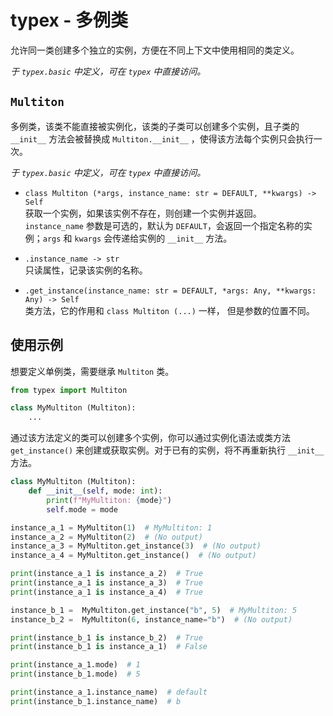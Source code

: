 # typex - 多例类

允许同一类创建多个独立的实例，方便在不同上下文中使用相同的类定义。

_于 `typex.basic` 中定义，可在 `typex` 中直接访问。_


## `Multiton`

多例类，该类不能直接被实例化，该类的子类可以创建多个实例，且子类的 `__init__` 方法会被替换成 `Multiton.__init__` ，使得该方法每个实例只会执行一次。

_于 `typex.basic` 中定义，可在 `typex` 中直接访问。_

- `class Multiton (*args, instance_name: str = DEFAULT, **kwargs) -> Self`\
  获取一个实例，如果该实例不存在，则创建一个实例并返回。\
  `instance_name` 参数是可选的，默认为 `DEFAULT`，会返回一个指定名称的实例；`args` 和 `kwargs` 会传递给实例的 `__init__` 方法。

- `.instance_name -> str`\
  只读属性，记录该实例的名称。

- `.get_instance(instance_name: str = DEFAULT, *args: Any, **kwargs: Any) -> Self`\
  类方法，它的作用和 `class Multiton (...)` 一样， 但是参数的位置不同。


## 使用示例

想要定义单例类，需要继承 `Multiton` 类。

```Python
from typex import Multiton

class MyMultiton (Multiton):
    ...
```

通过该方法定义的类可以创建多个实例，你可以通过实例化语法或类方法 `get_instance()` 来创建或获取实例。对于已有的实例，将不再重新执行 `__init__` 方法。

```Python
class MyMultiton (Multiton):
    def __init__(self, mode: int):
        print(f"MyMultiton: {mode}")
        self.mode = mode

instance_a_1 = MyMultiton(1)  # MyMultiton: 1
instance_a_2 = MyMultiton(2)  # (No output)
instance_a_3 = MyMultiton.get_instance(3)  # (No output)
instance_a_4 = MyMultiton.get_instance()  # (No output)

print(instance_a_1 is instance_a_2)  # True
print(instance_a_1 is instance_a_3)  # True
print(instance_a_1 is instance_a_4)  # True

instance_b_1 =  MyMultiton.get_instance("b", 5)  # MyMultiton: 5
instance_b_2 =  MyMultiton(6, instance_name="b")  # (No output)

print(instance_b_1 is instance_b_2)  # True
print(instance_b_1 is instance_a_1)  # False

print(instance_a_1.mode)  # 1
print(instance_b_1.mode)  # 5

print(instance_a_1.instance_name)  # default
print(instance_b_1.instance_name)  # b
```

